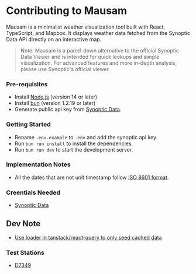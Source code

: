 # Contributing to Mausam

Mausam is a minimalist weather visualization tool built with React, TypeScript, and Mapbox. It displays weather data fetched from the Synoptic Data API directly on an interactive map.

> Note: Mausam is a pared-down alternative to the official Synoptic Data Viewer and is intended for quick lookups and simple visualization. For advanced features and more in-depth analysis, please use Synoptic's official viewer.

### Pre-requisites

- Install [Node.js](https://nodejs.org/) (version 14 or later)
- Install [bun](https://bun.sh/) (version 1.2.19 or later)
- Generate public api key from [Synoptic Data](https://customer.synopticdata.com/credentials/).

### Getting Started

- Rename `.env.example` to `.env` and add the synoptic api key.
- Run `bun run install` to install the dependencies.
- Run `bun run dev` to start the development server.

### Implementation Notes

- All the dates that are not unit timestamp follow [ISO 8601 format](https://en.wikipedia.org/wiki/ISO_8601).

### Creentials Needed

- [Synoptic Data](https://customer.synopticdata.com/credentials/)

## Dev Note

- [Use loader in tanstack/react-query to only seed cached data](https://github.com/TanStack/router/discussions/1563) 


### Test Stations

- [D7349](http://localhost:5173/station/D7349)